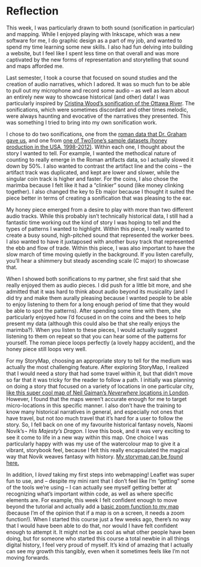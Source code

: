 # Reflection

This week, I was particularly drawn to both sound (sonification in particular) and mapping. While I enjoyed playing with Inkscape, which was a new software for me, I do graphic design as a part of my job, and wanted to spend my time learning some new skills. I also had fun delving into building a website, but I feel like I spent less time on that overall and was more captivated by the new forms of representation and storytelling that sound and maps afforded me. 

 Last semester, I took a course that focused on sound studies and the creation of audio narratives, which I adored. It was so much fun to be able to pull out my microphone and record some audio – as well as learn about an entirely new way to showcase historical (and other) data! I was particularly inspired by [Cristina Wood’s sonification of the Ottawa River]( http://songsoftheottawa.ca/index.html). The sonifications, which were sometimes discordant and other times melodic, were always haunting and evocative of the narratives they presented. This was something I tried to bring into my own sonification work. 
 
I chose to do two sonifications, one from the [roman data that Dr. Graham gave us](https://github.com/sidxi/week-five/blob/master/Sonifications/sonification-roman-data.mp3), and one from [one of TwoTone’s sample datasets (honey production in the USA, 1998-2012)](https://github.com/sidxi/week-five/blob/master/Sonifications/Honey%20Production%20in%20the%20USA%20(1998-2012).mp3). Within each one, I thought about the story I wanted to tell. For example, I wanted the methodical nature of counting to really emerge in the Roman artifacts data, so I actually slowed it down by 50%. I also wanted to contrast the artifact line and the coins – the artifact track was duplicated, and kept are lower and slower, while the singular coin track is higher and faster. For the coins, I also chose the marimba because I felt like it had a “clinkier” sound (like money clinking together). I also changed the key to Eb major because I thought it suited the piece better in terms of creating a sonification that was pleasing to the ear. 

My honey piece emerged from a desire to play with more than two different audio tracks. While this probably isn’t technically historical data, I still had a fantastic time working out the kind of story I was hoping to tell and the types of patterns I wanted to highlight. Within this piece, I really wanted to create a busy sound, high-pitched sound that represented the worker bees. I also wanted to have it juxtaposed with another busy track that represented the ebb and flow of trade. Within this piece, I was also important to have the slow march of time moving quietly in the background. If you listen carefully, you’ll hear a shimmery but steady ascending scale (C major) to showcase that. 

When I showed both sonifications to my partner, she first said that she really enjoyed them as audio pieces. I did push for a little bit more, and she admitted that it was hard to think about audio beyond its musicality (and I did try and make them aurally pleasing because I wanted people to be able to enjoy listening to them for a long enough period of time that they would be able to spot the patterns). After spending some time with them, she particularly enjoyed how I’d focused in on the coins and the bees to help present my data (although this could also be that she really enjoys the marimba?). When you listen to these pieces, I would actually suggest listening to them on repeat so that you can hear some of the patterns for yourself. The roman piece loops perfectly (a lovely happy accident), and the honey piece still loops very well. 

For my StoryMap, choosing an appropriate story to tell for the medium was actually the most challenging feature. After exploring StoryMap, I realized that I would need a story that had some travel within it, but that didn’t move so far that it was tricky for the reader to follow a path. I initially was planning on doing a story that focused on a variety of locations in one particular city, [like this super cool map of Neil Gaiman’s _Neverwhere_ locations in London]( https://www.google.com/maps/d/u/0/viewer?ie=UTF8&hl=en&source=embed&msa=0&ll=51.507674000000044%2C-0.0776340000000042&spn=0.10258%2C0.219727&z=12&mid=1MjeHd3GjzMUyHy7sF_bdKqgSEJ0). However, I found that the maps weren’t accurate enough for me to target micro-locations in this specific manner. I also don’t have the training to know many historical narratives in general, and especially not ones that have travel, but not _too_ much travel that it’s hard for a user to follow the story. So, I fell back on one of my favourite historical fantasy novels, Naomi Novik’s¬ _His Majesty’s Dragon_. I love this book, and it was very exciting to see it come to life in a new way within this map. One choice I was particularly happy with was my use of the watercolour map to give it a vibrant, storybook feel, because I felt this really encapsulated the magical way that Novik weaves fantasy with history. [My storymap can be found here.](https://uploads.knightlab.com/storymapjs/407f593cff9fb3076d939865e92e81fd/his-majestys-dragon/index.html)

In addition, I _loved_ taking my first steps into webmapping! Leaflet was super fun to use, and – despite my mini rant that I don’t feel like I’m “getting” some of the tools we’re using – I can actually see myself getting better at recognizing what’s important within code, as well as where specific elements are. For example, this week I felt confident enough to move beyond the tutorial and actually add a [basic zoom function to my map](https://github.com/kartena/Leaflet.Pancontrol) (because I’m of the opinion that if a map is on a screen, it needs a zoom function!). When I started this course just a few weeks ago, there’s no way that I would have been able to do that, nor would I have felt confident enough to attempt it. It might not be as cool as what other people have been doing, but for someone who started this course a total newbie in all things digital history, I feel very proud of myself. It’s kind of amazing that I actually can see my growth this tangibly, even when it sometimes feels like I’m not moving forwards. 
